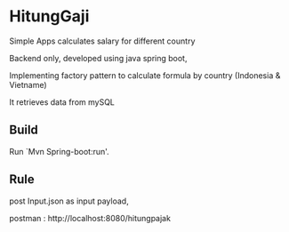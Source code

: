 # HitungGaji

Simple Apps calculates salary for different country

Backend only, developed using java spring boot, 

Implementing factory pattern to calculate formula by country (Indonesia & Vietname)

It retrieves data from mySQL

## Build

Run `Mvn Spring-boot:run'.

## Rule
post Input.json as input payload,

postman : http://localhost:8080/hitungpajak

